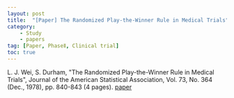```yaml
---
layout: post
title:  "[Paper] The Randomized Play-the-Winner Rule in Medical Trials"
category:
    - Study
    - papers
tag: [Paper, PhaseⅡ, Clinical trial]
toc: true
---
```


L. J. Wei, S. Durham, "The Randomized Play-the-Winner Rule in Medical Trials", Journal of the American Statistical Association, Vol. 73, No. 364 (Dec., 1978), pp. 840-843 (4 pages). [paper](https://www.jstor.org/stable/2286290?seq=1)